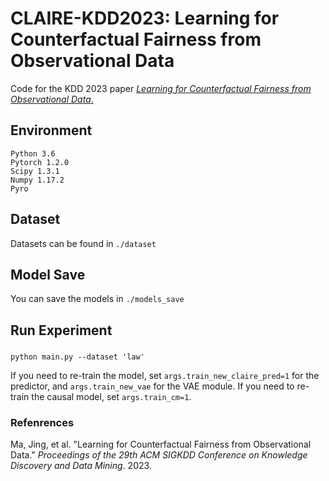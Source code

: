 
# CLAIRE-KDD2023:  Learning for Counterfactual Fairness from Observational Data

Code for the KDD 2023 paper [*Learning for Counterfactual Fairness from Observational Data*.](https://dl.acm.org/doi/pdf/10.1145/3580305.3599408)

## Environment
```
Python 3.6
Pytorch 1.2.0
Scipy 1.3.1
Numpy 1.17.2
Pyro
```

## Dataset
Datasets can be found in ```./dataset```

## Model Save
You can save the models in ```./models_save```

## Run Experiment
### 
```
python main.py --dataset 'law' 
```

If you need to re-train the model, set ```args.train_new_claire_pred=1``` for the predictor, and ```args.train_new_vae``` for the VAE module. If you need to re-train the causal model, set ```args.train_cm=1```.

### Refenrences
Ma, Jing, et al. "Learning for Counterfactual Fairness from Observational Data." _Proceedings of the 29th ACM SIGKDD Conference on Knowledge Discovery and Data Mining_. 2023.

